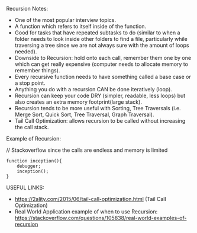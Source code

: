 Recursion Notes:

- One of the most popular interview topics.
- A function which refers to itself inside of the function.
- Good for tasks that have repeated subtasks to do (similar to when a folder needs to look inside other folders to find a file, particularly while traversing a tree since we are not always sure with the amount of loops needed).
- Downside to Recursion: hold onto each call, remember them one by one which can get really expensive (computer needs to allocate memory to remember things).
- Every recursive function needs to have something called a base case or a stop point.
- Anything you do with a recursion CAN be done iteratively (loop).
- Recursion can keep your code DRY (simpler, readable, less loops) but also creates an extra memory footprint(large stack).
- Recursion tends to be more useful with Sorting, Tree Traversals (i.e. Merge Sort, Quick Sort, Tree Traversal, Graph Traversal).
- Tail Call Optimization: allows recursion to be called without increasing the call stack.

Example of Recursion:

// Stackoverflow since the calls are endless and memory is limited

    function inception(){
        debugger;
        inception();
    }

USEFUL LINKS:
- https://2ality.com/2015/06/tail-call-optimization.html (Tail Call Optimization)
-  Real World Application example of when to use Recursion: https://stackoverflow.com/questions/105838/real-world-examples-of-recursion